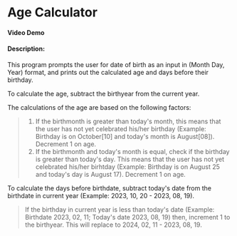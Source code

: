# Age Calculator
#### Video Demo
#### Description:
This program prompts the user for date of birth as an input in (Month Day, Year) format, and prints out the calculated age and days before their birthday. 

To calculate the age, subtract the birthyear from the current year.

The calculations of the age are based on the following factors:
> 1. If the birthmonth is greater than today's month, this means that the user has not yet celebrated his/her birthday (Example: Birthday is on October[10] and today's month is August[08]). Decrement 1 on age.
> 2. If the birthmonth and today's month is equal, check if the birthday is greater than today's day. This means that the user has not yet celebrated his/her birhtday (Example: Birthday is on August 25 and today's day is August 17). Decrement 1 on age.

To calculate the days before birthdate, subtract today's date from the birthdate in current year (Example: 2023, 10, 20 - 2023, 08, 19).
> If the birthday in current year is less than today's date (Example: Birthdate 2023, 02, 11; Today's date 2023, 08, 19) then, increment 1 to the birthyear. This will replace to 2024, 02, 11 - 2023, 08, 19.
